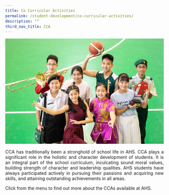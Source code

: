 ```yaml
---
title: Co Curricular Activities
permalink: /student-development/co-curricular-activities/
description: ""
third_nav_title: CCA
---
```

![](/images/Student%20Development/CCA/2023_cca.jpg)

<p align="justify">
CCA has traditionally been a stronghold of school life in AHS. CCA plays a significant role in the holistic and character development of students. It is an integral part of the school curriculum, inculcating sound moral values, building strength of character and leadership qualities. AHS students have always participated actively in pursuing their passions and acquiring new skills, and attaining outstanding achievements in all areas. </p>

Click from the menu to find out more about the CCAs available at AHS.